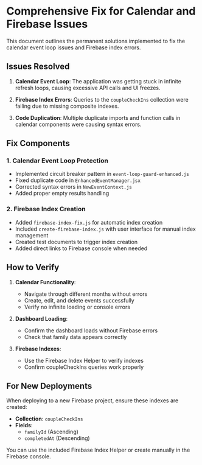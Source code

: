 # Comprehensive Fix for Calendar and Firebase Issues

This document outlines the permanent solutions implemented to fix the calendar event loop issues and Firebase index errors.

## Issues Resolved

1. **Calendar Event Loop**: The application was getting stuck in infinite refresh loops, causing excessive API calls and UI freezes.

2. **Firebase Index Errors**: Queries to the `coupleCheckIns` collection were failing due to missing composite indexes.

3. **Code Duplication**: Multiple duplicate imports and function calls in calendar components were causing syntax errors.

## Fix Components

### 1. Calendar Event Loop Protection

- Implemented circuit breaker pattern in `event-loop-guard-enhanced.js`
- Fixed duplicate code in `EnhancedEventManager.jsx`
- Corrected syntax errors in `NewEventContext.js`
- Added proper empty results handling

### 2. Firebase Index Creation

- Added `firebase-index-fix.js` for automatic index creation
- Included `create-firebase-index.js` with user interface for manual index management
- Created test documents to trigger index creation
- Added direct links to Firebase console when needed

## How to Verify

1. **Calendar Functionality**:
   - Navigate through different months without errors
   - Create, edit, and delete events successfully
   - Verify no infinite loading or console errors

2. **Dashboard Loading**:
   - Confirm the dashboard loads without Firebase errors
   - Check that family data appears correctly

3. **Firebase Indexes**:
   - Use the Firebase Index Helper to verify indexes
   - Confirm coupleCheckIns queries work properly

## For New Deployments

When deploying to a new Firebase project, ensure these indexes are created:

- **Collection**: `coupleCheckIns`
- **Fields**: 
  - `familyId` (Ascending)
  - `completedAt` (Descending)

You can use the included Firebase Index Helper or create manually in the Firebase console.
